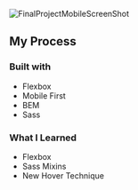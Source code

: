 ![FinalProjectMobileScreenShot](https://user-images.githubusercontent.com/88214247/158574875-a41f1e4e-7bcf-4f72-b59b-9c0987d0ac5c.jpeg)

## My Process

### Built with

- Flexbox
- Mobile First
- BEM
- Sass

### What I Learned

- Flexbox 
- Sass Mixins
- New Hover Technique
